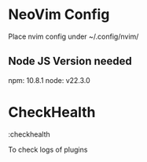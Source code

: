 # NeoVim Config

Place nvim config under ~/.config/nvim/

## Node JS Version needed
npm: 10.8.1
node: v22.3.0

# CheckHealth
:checkhealth

To check logs of plugins

